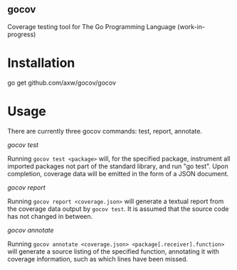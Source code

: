 gocov
-----

Coverage testing tool for The Go Programming Language (work-in-progress)

Installation
============

go get github.com/axw/gocov/gocov

Usage
=====

There are currently three gocov commands: test, report, annotate.

*gocov test*

Running `gocov test <package>` will, for the specified package,
instrument all imported packages not part of the standard library,
and run "go test". Upon completion, coverage data will be emitted
in the form of a JSON document.

*gocov report*

Running `gocov report <coverage.json>` will generate a textual
report from the coverage data output by `gocov test`. It is
assumed that the source code has not changed in between.

*gocov annotate*

Running `gocov annotate <coverage.json> <package[.receiver].function>`
will generate a source listing of the specified function, annotating
it with coverage information, such as which lines have been missed.